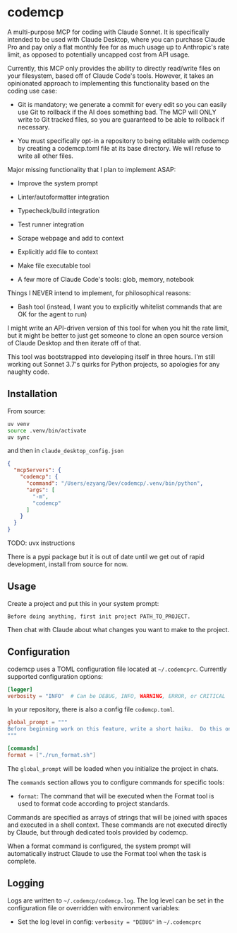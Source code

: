 # codemcp

A multi-purpose MCP for coding with Claude Sonnet.  It is specifically
intended to be used with Claude Desktop, where you can purchase Claude Pro and
pay only a flat monthly fee for as much usage up to Anthropic's rate limit, as
opposed to potentially uncapped cost from API usage.

Currently, this MCP only provides the ability to directly read/write files on
your filesystem, based off of Claude Code's tools.  However, it takes an
opinionated approach to implementing this functionality based on the coding
use case:

- Git is mandatory; we generate a commit for every edit so you can easily use
  Git to rollback if the AI does something bad.  The MCP will ONLY write
  to Git tracked files, so you are guaranteed to be able to rollback if
  necessary.

- You must specifically opt-in a repository to being editable with codemcp by
  creating a codemcp.toml file at its base directory.  We will refuse to write
  all other files.

Major missing functionality that I plan to implement ASAP:

- Improve the system prompt

- Linter/autoformatter integration

- Typecheck/build integration

- Test runner integration

- Scrape webpage and add to context

- Explicitly add file to context

- Make file executable tool

- A few more of Claude Code's tools: glob, memory, notebook

Things I NEVER intend to implement, for philosophical reasons:

- Bash tool (instead, I want you to explicitly whitelist commands that are OK
  for the agent to run)

I might write an API-driven version of this tool for when you hit the rate
limit, but it might be better to just get someone to clone an open source
version of Claude Desktop and then iterate off of that.

This tool was bootstrapped into developing itself in three hours.  I'm still
working out Sonnet 3.7's quirks for Python projects, so apologies for any
naughty code.

## Installation

From source:

```bash
uv venv
source .venv/bin/activate
uv sync
```

and then in `claude_desktop_config.json`

```json
{
  "mcpServers": {
    "codemcp": {
      "command": "/Users/ezyang/Dev/codemcp/.venv/bin/python",
      "args": [
        "-m",
        "codemcp"
      ]
    }
  }
}
```

TODO: uvx instructions

There is a pypi package but it is out of date until we get out of rapid
development, install from source for now.

## Usage

Create a project and put this in your system prompt:

```
Before doing anything, first init project PATH_TO_PROJECT.
```

Then chat with Claude about what changes you want to make to the project.

## Configuration

codemcp uses a TOML configuration file located at `~/.codemcprc`. Currently supported configuration options:

```toml
[logger]
verbosity = "INFO"  # Can be DEBUG, INFO, WARNING, ERROR, or CRITICAL
```

In your repository, there is also a config file `codemcp.toml`.

```toml
global_prompt = """
Before beginning work on this feature, write a short haiku.  Do this only once.
"""

[commands]
format = ["./run_format.sh"]
```

The `global_prompt` will be loaded when you initialize the project in chats.

The `commands` section allows you to configure commands for specific tools:
- `format`: The command that will be executed when the Format tool is used to format code according to project standards.

Commands are specified as arrays of strings that will be joined with spaces and executed in a shell context. These commands are not executed directly by Claude, but through dedicated tools provided by codemcp.

When a format command is configured, the system prompt will automatically instruct Claude to use the Format tool when the task is complete.

## Logging

Logs are written to `~/.codemcp/codemcp.log`. The log level can be set in the configuration file or overridden with environment variables:

- Set the log level in config: `verbosity = "DEBUG"` in `~/.codemcprc`
